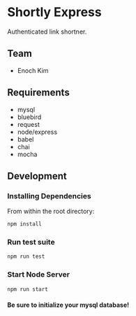 # Shortly Express
Authenticated link shortner.

## Team
  - Enoch Kim

## Requirements

- mysql
- bluebird
- request
- node/express
- babel
- chai 
- mocha 

## Development
### Installing Dependencies
From within the root directory:
```sh
npm install
```
### Run test suite
```sh
npm run test
```
### Start Node Server
```sh
npm run start
```

#### Be sure to initialize your mysql database!